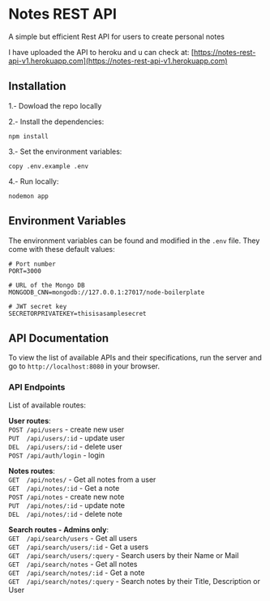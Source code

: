# Notes REST API
A simple but efficient Rest API for users to create personal notes <br>

I have uploaded the API to heroku and u can check at: [https://notes-rest-api-v1.herokuapp.com](https://notes-rest-api-v1.herokuapp.com)
## Installation 

1.- Dowload the repo locally

2.- Install the dependencies:
```
npm install
```

3.- Set the environment variables:
```
copy .env.example .env
```

4.- Run locally:
```
nodemon app
```
## Environment Variables

The environment variables can be found and modified in the `.env` file. They come with these default values:

```
# Port number
PORT=3000

# URL of the Mongo DB
MONGODB_CNN=mongodb://127.0.0.1:27017/node-boilerplate

# JWT secret key
SECRETORPRIVATEKEY=thisisasamplesecret

```

## API Documentation

To view the list of available APIs and their specifications, run the server and go to `http://localhost:8080` in your browser. 

### API Endpoints

List of available routes:

**User routes**:\
`POST /api/users` - create new user\
`PUT  /api/users/:id` - update user\
`DEL  /api/users/:id` - delete user\
`POST /api/auth/login` - login

**Notes routes**:\
`GET  /api/notes/` - Get all notes from a user\
`GET  /api/notes/:id` - Get a note\
`POST /api/notes` - create new note\
`PUT  /api/notes/:id` - update note\
`DEL  /api/notes/:id` - delete note

**Search routes - Admins only**:\
`GET  /api/search/users` - Get all users\
`GET  /api/search/users/:id` - Get a users\
`GET  /api/search/users/:query` - Search users by their Name or Mail\
`GET  /api/search/notes` - Get all notes\
`GET  /api/search/notes/:id` - Get a note\
`GET  /api/search/notes/:query` - Search notes by their Title, Description or User
